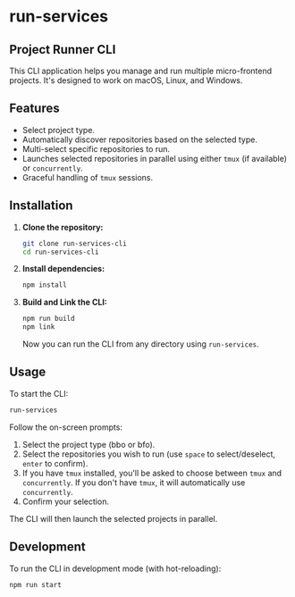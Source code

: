 # run-services

## Project Runner CLI

This CLI application helps you manage and run multiple micro-frontend projects. It's designed to work on macOS, Linux, and Windows.

## Features

-   Select project type.
-   Automatically discover repositories based on the selected type.
-   Multi-select specific repositories to run.
-   Launches selected repositories in parallel using either `tmux` (if available) or `concurrently`.
-   Graceful handling of `tmux` sessions.

## Installation

1.  **Clone the repository:**
    ```bash
    git clone run-services-cli
    cd run-services-cli
    ```

2.  **Install dependencies:**
    ```bash
    npm install
    ```

3.  **Build and Link the CLI:**
    ```bash
    npm run build
    npm link
    ```
    Now you can run the CLI from any directory using `run-services`.

## Usage

To start the CLI:

```bash
run-services
```

Follow the on-screen prompts:

1.  Select the project type (bbo or bfo).
2.  Select the repositories you wish to run (use `space` to select/deselect, `enter` to confirm).
3.  If you have `tmux` installed, you'll be asked to choose between `tmux` and `concurrently`. If you don't have `tmux`, it will automatically use `concurrently`.
4.  Confirm your selection.

The CLI will then launch the selected projects in parallel.

## Development

To run the CLI in development mode (with hot-reloading):

```bash
npm run start
```